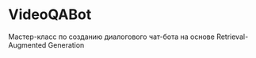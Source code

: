 # VideoQABot
Мастер-класс по созданию диалогового чат-бота на основе Retrieval-Augmented Generation
